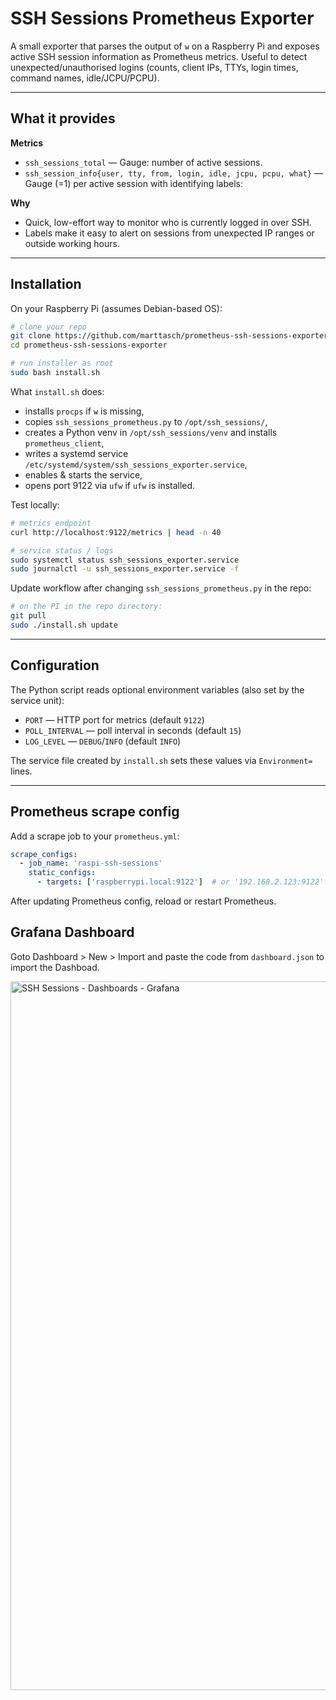 # SSH Sessions Prometheus Exporter

A small exporter that parses the output of `w` on a Raspberry Pi and exposes active SSH session information as Prometheus metrics.
Useful to detect unexpected/unauthorised logins (counts, client IPs, TTYs, login times, command names, idle/JCPU/PCPU).

---

## What it provides

**Metrics**

* `ssh_sessions_total` — Gauge: number of active sessions.
* `ssh_session_info{user, tty, from, login, idle, jcpu, pcpu, what}` — Gauge (=1) per active session with identifying labels:

**Why**

* Quick, low-effort way to monitor who is currently logged in over SSH.
* Labels make it easy to alert on sessions from unexpected IP ranges or outside working hours.

---

## Installation

On your Raspberry Pi (assumes Debian-based OS):

```bash
# clone your repo
git clone https://github.com/marttasch/prometheus-ssh-sessions-exporter
cd prometheus-ssh-sessions-exporter

# run installer as root
sudo bash install.sh
```

What `install.sh` does:

* installs `procps` if `w` is missing,
* copies `ssh_sessions_prometheus.py` to `/opt/ssh_sessions/`,
* creates a Python venv in `/opt/ssh_sessions/venv` and installs `prometheus_client`,
* writes a systemd service `/etc/systemd/system/ssh_sessions_exporter.service`,
* enables & starts the service,
* opens port 9122 via `ufw` if `ufw` is installed.

Test locally:

```bash
# metrics endpoint
curl http://localhost:9122/metrics | head -n 40

# service status / logs
sudo systemctl status ssh_sessions_exporter.service
sudo journalctl -u ssh_sessions_exporter.service -f
```

Update workflow after changing `ssh_sessions_prometheus.py` in the repo:

```bash
# on the PI in the repo directory:
git pull
sudo ./install.sh update
```

---

## Configuration

The Python script reads optional environment variables (also set by the service unit):

* `PORT` — HTTP port for metrics (default `9122`)
* `POLL_INTERVAL` — poll interval in seconds (default `15`)
* `LOG_LEVEL` — `DEBUG`/`INFO` (default `INFO`)

The service file created by `install.sh` sets these values via `Environment=` lines.

---

## Prometheus scrape config

Add a scrape job to your `prometheus.yml`:

```yaml
scrape_configs:
  - job_name: 'raspi-ssh-sessions'
    static_configs:
      - targets: ['raspberrypi.local:9122']  # or '192.168.2.123:9122'
```

After updating Prometheus config, reload or restart Prometheus.

## Grafana Dashboard

Goto Dashboard > New > Import and paste the code from `dashboard.json` to import the Dashboad.

<img width="1562" height="1134" alt="SSH Sessions - Dashboards - Grafana" src="https://github.com/user-attachments/assets/655e117b-87cd-42cf-af91-7dc2e91ad00c" />



